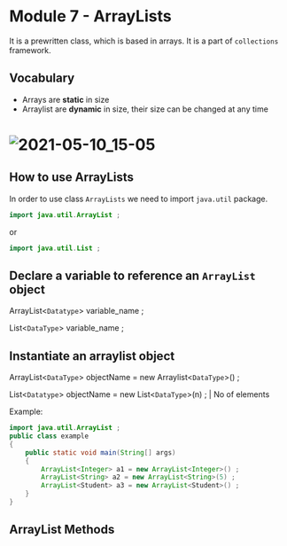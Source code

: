 # Module 7 - ArrayLists

It is a prewritten class, which is based in arrays. It is a part of `collections` framework.  

## Vocabulary 

- Arrays are **static** in size 
- Arraylist are **dynamic** in size, their size can be changed at any time 

![2021-05-10_15-05](https://user-images.githubusercontent.com/30211412/117640478-b4bc7500-b1a2-11eb-9af8-d8987e865192.png)
=======
## How to use ArrayLists 

In order to use class `ArrayLists` we need to import `java.util` package. 

```java
import java.util.ArrayList ;  
```` 

or 

```java 
import java.util.List ; 
```

## Declare a variable to reference an `ArrayList` object

ArrayList<`Datatype`> variable_name ; 


List<`DataType`> variable_name ; 


## Instantiate an arraylist object 

ArrayList<`DataType`> objectName = new Arraylist<`DataType`>() ; 

List<`Datatype`> objectName      =  new List<`DataType`>(n)  ; 
                                                         |
                                                    No of elements


Example: 

```java
import java.util.ArrayList ; 
public class example 
{
    public static void main(String[] args)
    {
        ArrayList<Integer> a1 = new ArrayList<Integer>() ; 
        ArrayList<String> a2 = new ArrayList<String>(5) ; 
        ArrayList<Student> a3 = new ArrayList<Student>() ; 
    }
}
```

## ArrayList Methods 



